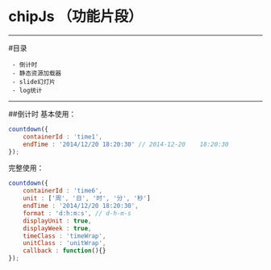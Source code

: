 # chipJs （功能片段）


----------

#目录

     - 倒计时
     - 静态资源加载器
     - slide幻灯片
     - log统计

------
##倒计时
基本使用：

``` javascript
countdown({
    containerId : 'time1',
    endTime : '2014/12/20 18:20:30' // 2014-12-20    18:20:30
});
``` 
完整使用：
``` javascript
countdown({
    containerId : 'time6',
    unit : ['周', '日', '时', '分', '秒']
    endTime : '2014/12/20 18:20:30',
    format : 'd:h:m:s', // d-h-m-s
    displayUnit : true,
    displayWeek : true,
    timeClass : 'timeWrap',
    unitClass : 'unitWrap',
    callback : function(){}
});
``` 

